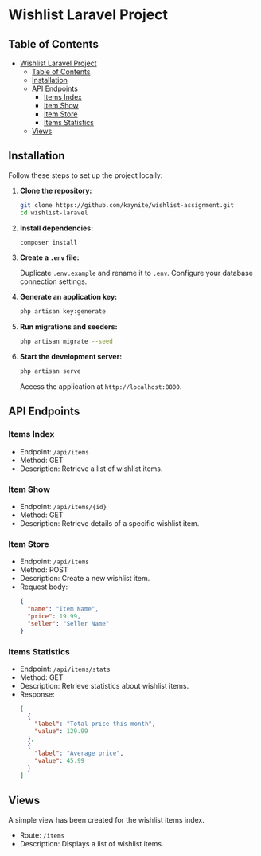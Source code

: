 # Wishlist Laravel Project

## Table of Contents

- [Wishlist Laravel Project](#wishlist-laravel-project)
  - [Table of Contents](#table-of-contents)
  - [Installation](#installation)
  - [API Endpoints](#api-endpoints)
    - [Items Index](#items-index)
    - [Item Show](#item-show)
    - [Item Store](#item-store)
    - [Items Statistics](#items-statistics)
  - [Views](#views)

## Installation

Follow these steps to set up the project locally:

1. **Clone the repository:**

   ```bash
   git clone https://github.com/kaynite/wishlist-assignment.git
   cd wishlist-laravel
   ```

2. **Install dependencies:**

   ```bash
   composer install
   ```

3. **Create a `.env` file:**

   Duplicate `.env.example` and rename it to `.env`. Configure your database connection settings.

4. **Generate an application key:**

   ```bash
   php artisan key:generate
   ```

5. **Run migrations and seeders:**

   ```bash
   php artisan migrate --seed
   ```

6. **Start the development server:**

   ```bash
   php artisan serve
   ```

   Access the application at `http://localhost:8000`.

## API Endpoints

### Items Index

- Endpoint: `/api/items`
- Method: GET
- Description: Retrieve a list of wishlist items.

### Item Show

- Endpoint: `/api/items/{id}`
- Method: GET
- Description: Retrieve details of a specific wishlist item.

### Item Store

- Endpoint: `/api/items`
- Method: POST
- Description: Create a new wishlist item.
- Request body:
  ```json
  {
    "name": "Item Name",
    "price": 19.99,
    "seller": "Seller Name"
  }
  ```

### Items Statistics

- Endpoint: `/api/items/stats`
- Method: GET
- Description: Retrieve statistics about wishlist items.
- Response:
  ```json
  [
    {
      "label": "Total price this month",
      "value": 129.99
    },
    {
      "label": "Average price",
      "value": 45.99
    }
  ]
  ```

## Views

A simple view has been created for the wishlist items index.

- Route: `/items`
- Description: Displays a list of wishlist items.
